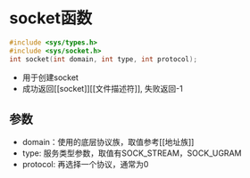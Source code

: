 # socket函数


```c++
#include <sys/types.h>
#include <sys/socket.h>
int socket(int domain, int type, int protocol);
```

-  用于创建socket
- 成功返回[[socket]][[文件描述符]],  失败返回-1
  
## 参数

- domain：使用的底层协议族，取值参考[[地址族]]
- type: 服务类型参数，取值有SOCK_STREAM，SOCK_UGRAM
- protocol: 再选择一个协议，通常为0

